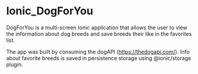 # Ionic_DogForYou

DogForYou is a multi-screen Ionic application that allows the user to view the information about dog breeds and save breeds their like in the favorites list.

The app was built by consuming the dogAPI (https://thedogapi.com/). 
Info about favorite breeds is saved in persistence storage using @ionic/storage plugin.
